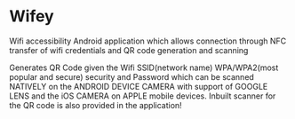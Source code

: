 # Wifey
Wifi accessibility Android application which allows connection through NFC transfer of wifi credentials and QR code generation and scanning

Generates QR Code given the Wifi SSID(network name) WPA/WPA2(most popular and secure) security and Password which can be scanned NATIVELY on the ANDROID DEVICE CAMERA with support of GOOGLE LENS and the iOS CAMERA on APPLE mobile devices. Inbuilt scanner for the QR code is also provided in the application!
